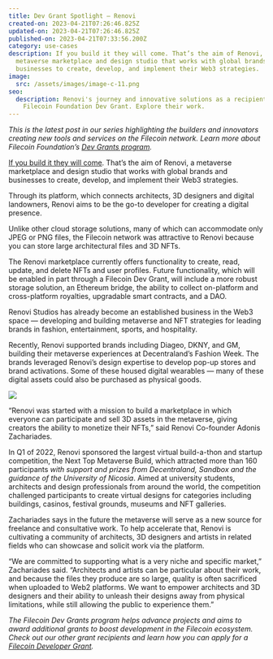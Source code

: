 ```yaml
---
title: Dev Grant Spotlight — Renovi
created-on: 2023-04-21T07:26:46.825Z
updated-on: 2023-04-21T07:26:46.825Z
published-on: 2023-04-21T07:33:56.200Z
category: use-cases
description: If you build it they will come. That’s the aim of Renovi, a
  metaverse marketplace and design studio that works with global brands and
  businesses to create, develop, and implement their Web3 strategies.
image:
  src: /assets/images/image-c-11.png
seo:
  description: Renovi's journey and innovative solutions as a recipient of the
    Filecoin Foundation Dev Grant. Explore their work.
---
```


_This is the latest post in our series highlighting the builders and innovators creating new tools and services on the Filecoin network. Learn more about Filecoin Foundation’s [Dev Grants program](/grants)._

[If you build it they will come](https://en.wikipedia.org/wiki/Field_of_Dreams). That’s the aim of Renovi, a metaverse marketplace and design studio that works with global brands and businesses to create, develop, and implement their Web3 strategies.

Through its platform, which connects architects, 3D designers and digital landowners, Renovi aims to be the go-to developer for creating a digital presence.

Unlike other cloud storage solutions, many of which can accommodate only JPEG or PNG files, the Filecoin network was attractive to Renovi because you can store large architectural files and 3D NFTs.

The Renovi marketplace currently offers functionality to create, read, update, and delete NFTs and user profiles. Future functionality, which will be enabled in part through a Filecoin Dev Grant, will include a more robust storage solution, an Ethereum bridge, the ability to collect on-platform and cross-platform royalties, upgradable smart contracts, and a DAO.

Renovi Studios has already become an established business in the Web3 space — developing and building metaverse and NFT strategies for leading brands in fashion, entertainment, sports, and hospitality.

Recently, Renovi supported brands including Diageo, DKNY, and GM, building their metaverse experiences at Decentraland’s Fashion Week. The brands leveraged Renovi’s design expertise to develop pop-up stores and brand activations. Some of these housed digital wearables — many of these digital assets could also be purchased as physical goods.

![](/assets/images/image-c-12.png)

“Renovi was started with a mission to build a marketplace in which everyone can participate and sell 3D assets in the metaverse, giving creators the ability to monetize their NFTs,” said Renovi Co-founder Adonis Zachariades.

In Q1 of 2022, Renovi sponsored the largest virtual build-a-thon and startup competition, the Next Top Metaverse Build, which attracted more than 160 participants _with support and prizes from Decentraland, Sandbox and the guidance of the University of Nicosia_. Aimed at university students, architects and design professionals from around the world, the competition challenged participants to create virtual designs for categories including buildings, casinos, festival grounds, museums and NFT galleries.

Zachariades says in the future the metaverse will serve as a new source for freelance and consultative work. To help accelerate that, Renovi is cultivating a community of architects, 3D designers and artists in related fields who can showcase and solicit work via the platform.

“We are committed to supporting what is a very niche and specific market,” Zachariades said. “Architects and artists can be particular about their work, and because the files they produce are so large, quality is often sacrificed when uploaded to Web2 platforms. We want to empower architects and 3D designers and their ability to unleash their designs away from physical limitations, while still allowing the public to experience them.”

_The Filecoin Dev Grants program helps advance projects and aims to award additional grants to boost development in the Filecoin ecosystem. Check out our other grant recipients and learn how you can apply for a [Filecoin Developer Grant](https://github.com/filecoin-project/devgrants/blob/master/README.md)._
